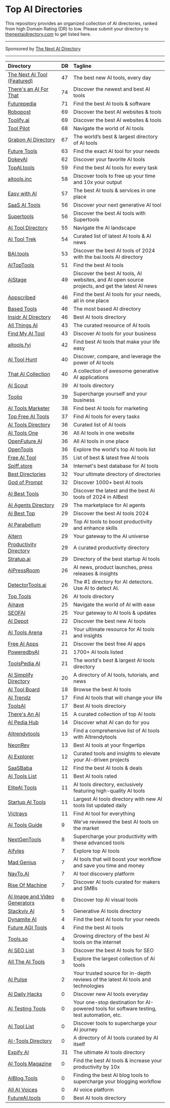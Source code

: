 # Top AI Directories

This repository provides an organized collection of AI directories, ranked from high Domain Rating (DR) to low. Please submit your directory to [thenextaidirectory.com](https://thenextaidirectory.com) to get listed here.

---

Sponsored by [The Next AI Directory](https://thenextaidirectory.com)

---

| Directory | DR | Tagline |
|:----------|:----------|:----------|
| [The Next AI Tool (Featured)](https://thenextaitool.com?ref=thenextaidirectory.com) | 47 | The best new AI tools, every day |
| [There's an AI For That](https://thenextaidirectory.com/go/theres-an-ai-for-that) | 74 | Discover the newest and best AI tools |
| [Futurepedia](https://thenextaidirectory.com/go/futurepedia) | 71 | Find the best AI tools & software |
| [Robopost](https://thenextaidirectory.com/go/robopost) | 69 | Discover the best AI websites & tools |
| [Toolify.ai](https://thenextaidirectory.com/go/toolify-ai) | 69 | Discover the best AI websites & tools |
| [Tool Pilot](https://thenextaidirectory.com/go/tool-pilot) | 68 | Navigate the world of AI tools |
| [Grabon AI Directory](https://thenextaidirectory.com/go/grabon-ai-directory) | 67 | The world’s best & largest directory of AI tools |
| [Future Tools](https://thenextaidirectory.com/go/future-tools) | 63 | Find the exact AI tool for your needs |
| [DokeyAI](https://thenextaidirectory.com/go/dokeyai) | 62 | Discover your favorite AI tools |
| [TopAI.tools](https://thenextaidirectory.com/go/topai-tools) | 59 | Find the best AI tools for every task |
| [aitools.inc](https://thenextaidirectory.com/go/aitools-inc) | 58 | Discover tools to free up your time and 10x your output |
| [Easy with AI](https://thenextaidirectory.com/go/easy-with-ai) | 57 | The best AI tools & services in one place |
| [SaaS AI Tools](https://thenextaidirectory.com/go/saas-ai-tools) | 56 | Discover your next generative AI tool |
| [Supertools](https://thenextaidirectory.com/go/supertools) | 56 | Discover the best AI tools with Supertools |
| [AI Tool Directory](https://thenextaidirectory.com/go/ai-tool-directory) | 55 | Navigate the AI landscape |
| [AI Tool Trek](https://thenextaidirectory.com/go/ai-tool-trek) | 54 | Curated list of latest AI tools & AI news |
| [BAI.tools](https://thenextaidirectory.com/go/bai-tools) | 53 | Discover the best AI tools of 2024 with the bai.tools AI directory |
| [AITopTools](https://thenextaidirectory.com/go/aitoptools) | 51 | Find the best AI tools |
| [AIStage](https://thenextaidirectory.com/go/aistage) | 49 | Discover the best AI tools, AI websites, and AI open source projects, and get the latest AI news |
| [Appscribed](https://thenextaidirectory.com/go/appscribed) | 46 | Find the best AI tools for your needs, all in one place |
| [Based Tools](https://thenextaidirectory.com/go/based-tools) | 46 | The most based AI directory |
| [Insidr AI Directory](https://thenextaidirectory.com/go/insidr-ai-directory) | 46 | Best AI tools directory |
| [All Things AI](https://thenextaidirectory.com/go/all-things-ai) | 43 | The curated resource of AI tools |
| [Find My AI Tool](https://thenextaidirectory.com/go/find-my-ai-tool) | 43 | Discover AI tools for your business |
| [aitools.fyi](https://thenextaidirectory.com/go/aitools-fyi) | 42 | Find best AI tools that make your life easy |
| [AI Tool Hunt](https://thenextaidirectory.com/go/ai-tool-hunt) | 40 | Discover, compare, and leverage the power of AI tools |
| [That AI Collection](https://thenextaidirectory.com/go/that-ai-collection) | 40 | A collection of awesome generative AI applications |
| [AI Scout](https://thenextaidirectory.com/go/ai-scout) | 39 | AI tools directory |
| [Toolio](https://thenextaidirectory.com/go/toolio) | 39 | Supercharge yourself and your business |
| [AI Tools Marketer](https://thenextaidirectory.com/go/ai-tools-marketer) | 38 | Find best AI tools for marketing |
| [Top Free AI Tools](https://thenextaidirectory.com/go/top-free-ai-tools) | 37 | Find AI tools for every tasks |
| [AI Tools Directory](https://thenextaidirectory.com/go/ai-tools-directory-2) | 36 | Curated list of AI tools |
| [AI Tools One](https://thenextaidirectory.com/go/ai-tools-one) | 36 | All AI tools in one website |
| [OpenFuture AI](https://thenextaidirectory.com/go/openfuture-ai) | 36 | All AI tools in one place |
| [OpenTools](https://thenextaidirectory.com/go/opentools) | 36 | Explore the world's top AI tools list |
| [Free AI Tool](https://thenextaidirectory.com/go/free-ai-tool) | 35 | List of best & latest free AI tools |
| [Spiff.store](https://thenextaidirectory.com/go/spiff-store) | 34 | Internet's best database for AI tools |
| [Best Directories](https://thenextaidirectory.com/go/best-directories) | 32 | Your ultimate directory of directories |
| [God of Prompt](https://thenextaidirectory.com/go/god-of-prompt) | 32 | Discover 1000+ best AI tools |
| [AI Best Tools](https://thenextaidirectory.com/go/ai-best-tools) | 30 | Discover the latest and the best AI tools of 2024 in AIBest |
| [AI Agents Directory](https://thenextaidirectory.com/go/ai-agents-directory) | 29 | The marketplace for AI agents |
| [AI Best Top](https://thenextaidirectory.com/go/ai-best-top) | 29 | Discover the best AI tools 2024 |
| [AI Parabellum](https://thenextaidirectory.com/go/ai-parabellum) | 29 | Top AI tools to boost productivity and enhance skills |
| [Altern](https://thenextaidirectory.com/go/altern) | 29 | Your gateway to the AI universe |
| [Productivity Directory](https://thenextaidirectory.com/go/productivity-directory) | 29 | A curated productivity directory |
| [Stratup.ai](https://thenextaidirectory.com/go/stratup-ai) | 29 | Directory of the best startup AI tools |
| [AIPressRoom](https://thenextaidirectory.com/go/aipressroom) | 26 | AI news, product launches, press releases & insights |
| [DetectorTools.ai](https://thenextaidirectory.com/go/detectortools-ai) | 26 | The #1 directory for AI detectors. Use AI to detect AI. |
| [Top Tools](https://thenextaidirectory.com/go/top-tools) | 26 | AI tools directory |
| [Ainave](https://thenextaidirectory.com/go/ainave) | 25 | Navigate the world of AI with ease |
| [SEOFAI](https://thenextaidirectory.com/go/seofai) | 25 | Your gateway to AI tools & updates |
| [AI Depot](https://thenextaidirectory.com/go/ai-depot) | 22 | Discover the best new AI tools |
| [AI Tools Arena](https://thenextaidirectory.com/go/ai-tools-arena) | 21 | Your ultimate resource for AI tools and insights |
| [Free AI Apps](https://thenextaidirectory.com/go/free-ai-apps) | 21 | Discover the best free AI apps |
| [PoweredbyAI](https://thenextaidirectory.com/go/poweredbyai) | 21 | 1700+ AI tools listed |
| [ToolsPedia AI](https://thenextaidirectory.com/go/toolspedia-ai) | 21 | The world's best & largest AI tools directory |
| [AI Simplify Directory](https://thenextaidirectory.com/go/ai-simplify-directory) | 20 | A directory of AI tools, tutorials, and news |
| [AI Tool Board](https://thenextaidirectory.com/go/ai-tool-board) | 18 | Browse the best AI tools |
| [AI Trendz](https://thenextaidirectory.com/go/ai-trendz) | 17 | Find AI tools that will change your life |
| [ToolsAI](https://thenextaidirectory.com/go/toolsai) | 17 | Best AI tools directory |
| [There's An AI](https://thenextaidirectory.com/go/theres-an-ai) | 15 | A curated collection of top AI tools |
| [AI Pedia Hub](https://thenextaidirectory.com/go/ai-pedia-hub) | 14 | Discover what AI can do for you |
| [AItrendytools](https://thenextaidirectory.com/go/aitrendytools) | 13 | Find a comprehensive list of AI tools with AItrendytools |
| [NeonRev](https://thenextaidirectory.com/go/neonrev) | 13 | Best AI tools at your fingertips |
| [AI Explorer](https://thenextaidirectory.com/go/ai-explorer) | 12 | Curated tools and insights to elevate your AI-driven projects |
| [SaaSBaba](https://thenextaidirectory.com/go/saasbaba) | 12 | Find the best AI tools & deals |
| [AI Tools List](https://thenextaidirectory.com/go/ai-tools-list) | 11 | Best AI tools rated |
| [EliteAI Tools](https://thenextaidirectory.com/go/eliteai-tools) | 11 | AI tools directory, exclusively featuring high-quality AI tools |
| [Startup AI Tools](https://thenextaidirectory.com/go/startup-ai-tools) | 11 | Largest AI tools directory with new AI tools list updated daily |
| [Victrays](https://thenextaidirectory.com/go/victrays) | 11 | Find AI tool for everything |
| [AI Tools Guide](https://thenextaidirectory.com/go/ai-tools-guide) | 9 | We've reviewed the best AI tools on the market |
| [NextGenTools](https://thenextaidirectory.com/go/nextgentools) | 8 | Supercharge your productivity with these advanced tools |
| [Aifyles](https://thenextaidirectory.com/go/aifyles) | 7 | Explore top AI tools |
| [Mad Genius](https://thenextaidirectory.com/go/mad-genius) | 7 | AI tools that will boost your workflow and save you time and money |
| [NavTo.AI](https://thenextaidirectory.com/go/navto-ai) | 7 | AI tool discovery platform |
| [Rise Of Machine](https://thenextaidirectory.com/go/rise-of-machine) | 7 | Discover AI tools curated for makers and SMBs |
| [AI Image and Video Generators](https://thenextaidirectory.com/go/ai-image-and-video-generators) | 6 | Discover top AI visual tools |
| [Stackviv AI](https://thenextaidirectory.com/go/stackviv-ai) | 5 | Generative AI tools directory  |
| [Dynamite AI](https://thenextaidirectory.com/go/dynamite-ai) | 4 | Find the best AI tools for your needs |
| [Future AGI Tools](https://thenextaidirectory.com/go/future-agi-tools) | 4 | Find the best AI tools |
| [Tools.so](https://thenextaidirectory.com/go/tools-so) | 4 | Growing directory of the best AI tools on the internet |
| [AI SEO List](https://thenextaidirectory.com/go/ai-seo-list) | 3 | Discover the best AI tools for SEO |
| [All The AI Tools](https://thenextaidirectory.com/go/all-the-ai-tools) | 3 | Explore the largest collection of AI tools |
| [AI Pulse](https://thenextaidirectory.com/go/ai-pulse) | 2 | Your trusted source for in-depth reviews of the latest AI tools and technologies |
| [AI Daily Hacks](https://thenextaidirectory.com/go/ai-daily-hacks) | 0 | Discover new AI tools everyday |
| [AI Testing Tools](https://thenextaidirectory.com/go/ai-testing-tools) | 0 | Your one-stop destination for AI-powered tools for software testing, test automation, etc. |
| [AI Tool List](https://thenextaidirectory.com/go/ai-tool-list) | 0 | Discover tools to supercharge your AI journey |
| [AI-Tools Directory](https://thenextaidirectory.com/go/ai-tools-directory) | 0 | A directory of AI tools curated by AI itself |
| [Expify AI](https://thenextaidirectory.com/go/expify-ai) | 31 | The ultimate AI tools directory |
| [AI Tools Magazine](https://thenextaidirectory.com/go/ai-tools-magazine) | 0 | Find the best AI tools & increase your productivity by 10x |
| [AIBlog.Tools](https://thenextaidirectory.com/go/aiblog-tools) | 0 | Finding the best AI blog tools to supercharge your blogging workflow |
| [All AI Voices](https://thenextaidirectory.com/go/all-ai-voices) | 0 |  AI voice platform |
| [FutureAI.tools](https://thenextaidirectory.com/go/futureai-tools) | 0 | Best AI tools directory |
